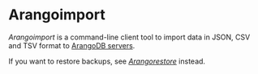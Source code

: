 Arangoimport
============

_Arangoimport_ is a command-line client tool to import data in JSON, CSV and TSV
format to [ArangoDB servers](../Arangod/README.md).

If you want to restore backups, see [_Arangorestore_](../Arangorestore/README.md)
instead.
